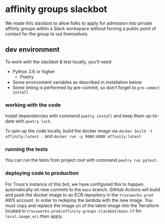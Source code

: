 # affinity groups slackbot

We made this slackbot to allow folks to apply for admission into private affinity groups within a Slack workspace without forcing a public point of contact for the group to out themselves.


## dev environment

To work with the slackbot & test locally, you'll need:

- Python 3.6 or higher
  - Poetry
- Some environment variables as described in installation below
- Some linting is performed by pre-commit, so don't forget to `pre-commit install`


### working with the code

Install dependencies with command `poetry install` and keep them up-to-date with `poetry lock`.

To spin up the code locally, build the docker image via `docker build -t affinity:latest .` and `docker run -p 9000:8080 affinity:latest`


### running the tests

You can run the tests from project root with command `poetry run pytest`.


### deploying code to production

For Truss's instance of this bot, we have configured this to happen automatically on new commits to the `main` branch.
GitHub Actions will build and push the docker image to an ECR repository in the `trussworks-prod` AWS account.
In order to redeploy the lambda with the new image. You must copy and replace the image uri of the latest image into the Terraform located in `trussworks-prod/affinity-groups-slackbot/main.tf` for `local.image_uri` then apply.